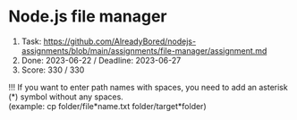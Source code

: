 # Node.js file manager

1. Task: https://github.com/AlreadyBored/nodejs-assignments/blob/main/assignments/file-manager/assignment.md
2. Done: 2023-06-22 / Deadline: 2023-06-27
3. Score: 330 / 330

!!! If you want to enter path names with spaces, you need to add an asterisk (*) symbol without any spaces. <br/>
(example: cp folder/file\*name.txt folder/target\*folder)
